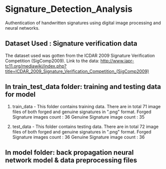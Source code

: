 # Signature_Detection_Analysis
Authentication of handwritten signatures using digital image processing and neural networks.

## Dataset Used : Signature verification data
The dataset used was gotten from the ICDAR 2009 Signature Verification Competition (SigComp2009).
Link to the data: http://www.iapr-tc11.org/mediawiki/index.php?title=ICDAR_2009_Signature_Verification_Competition_(SigComp2009)  

## In train_test_data folder: training and testing data for model

1. train_data - This folder contains training data. There are in total 71 image files of both forged and genuine signatures in ".png" format.
Forged Signature images count : 36
Genuine Signature image count : 35

2. test_data - This folder contains testing data. There are in total 72 image files of both forged and genuine signatures in ".png" format.
Forged Signature images count : 36
Genuine Signature image count : 36

## In model folder: back propagation neural network model & data preprocessing files

